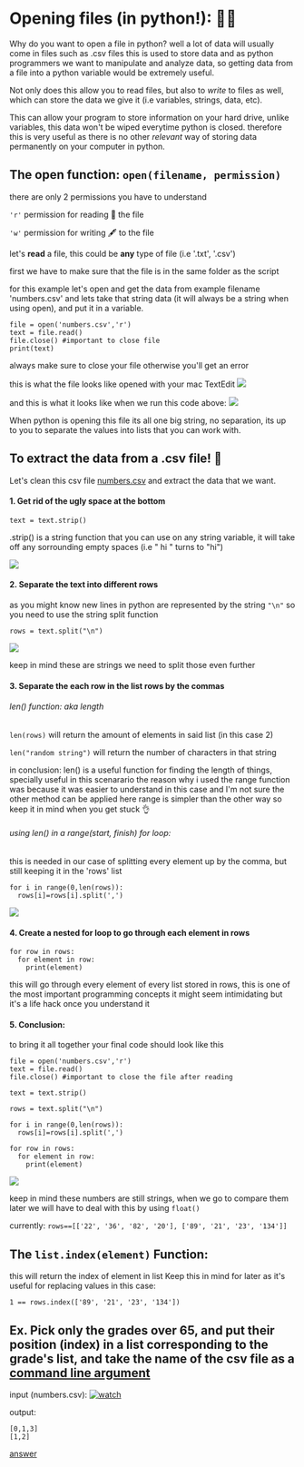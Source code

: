 # Opening files (in python!): 🧙‍♂️

Why do you want to open a file in python? well a lot of data will usually come in files such as .csv files
this is used to store data and as python programmers we want to manipulate and analyze data, so getting data from a file 
into a python variable would be extremely useful.

Not only does this allow you to read files, but also to <em>write</em> to files as well, which can store the data we give it (i.e variables, strings, data, etc).
  
This can allow your program to store information on your hard drive, unlike variables, this data won't be wiped everytime python is closed.
therefore this is very useful as there is no other <em>relevant</em> way of storing data permanently on your computer in python.

## The open function: `open(filename, permission)`

there are only 2 permissions you have to understand

`'r'` permission for reading 📖 the file 

`'w'` permission for writing 🖋 to the file

let's **read** a file, this could be **any** type of file (i.e '.txt', '.csv')

first we have to make sure that the file is in the same folder as the script

for this example let's open and get the data from example filename 'numbers.csv' and lets take that string data (it will always be a string when using open), and put it in a variable.

```
file = open('numbers.csv','r')
text = file.read()
file.close() #important to close file
print(text)
```
always make sure to close your file otherwise you'll get an error 

this is what the file looks like opened with your mac TextEdit
![](https://imgur.com/cf4gf9j.jpg)

and this is what it looks like when we run this code above:
![](https://imgur.com/2fSSkzW.jpg)

When python is opening this file its all one big string, no separation,
its up to you to separate the values into lists that you can work with.

## To extract the data from a .csv file! 🌈

Let's clean this csv file [numbers.csv](https://github.com/officialnico/py-tutorial/blob/main/numbers.csv) and extract the data that we want. 

#### 1. Get rid of the ugly space at the bottom 

  `text = text.strip()`

  .strip() is a string function that you can use on any string variable, it will take off any sorrounding empty spaces (i.e "   hi    " turns to "hi")   
  
![](https://imgur.com/c5ewqqZ.jpg)
  
#### 2. Separate the text into different rows

  as you might know new lines in python are represented by the string `"\n"` so you need to use the string split function
  
  `rows = text.split("\n")`
  
  ![](https://imgur.com/eQIw71M.jpg)
  
  keep in mind these are strings we need to split those even further
  
#### 3. Separate the each row in the list rows by the commas

  ###### len() function: aka length
  `len(rows)` will return the amount of elements in said list (in this case 2)
  
  `len("random string")` will return the number of characters in that string
  
  in conclusion: len() is a useful function for finding the length of things, specially useful in this scenarario
  the reason why i used the range function was because it was easier to understand in this case and I'm not sure the other method can be applied here
  range is simpler than the other way so keep it in mind when you get stuck 👌
  
  ###### using len() in a range(start, finish) for loop:
 this is needed in our case of splitting every element up by the comma, but still keeping it in the 'rows' list
  ```
  for i in range(0,len(rows)):
    rows[i]=rows[i].split(',')
  ```

  
![](https://imgur.com/apYlBkL.jpg) 
  
#### 4. Create a nested for loop to go through each element in rows

  ```
  for row in rows:
    for element in row:
      print(element)
  ```
  this will go through every element of every list stored in rows, this is one of the most important programming concepts
  it might seem intimidating but it's a life hack once you understand it
  
#### 5. Conclusion: 

to bring it all together your final code should look like this

```
file = open('numbers.csv','r')
text = file.read()
file.close() #important to close the file after reading

text = text.strip()

rows = text.split("\n")

for i in range(0,len(rows)):
  rows[i]=rows[i].split(',')
    
for row in rows:
  for element in row:
    print(element)
```
![](https://imgur.com/wkeHsfo.jpg) 

keep in mind these numbers are still strings, when we go to compare them later we will have to deal with this by using `float()`

currently:
`rows==[['22', '36', '82', '20'], ['89', '21', '23', '134']]`

## The `list.index(element)` Function:
this will return the index of element in list
Keep this in mind for later as it's useful for replacing values
in this case:

`1 == rows.index(['89', '21', '23', '134'])`
 
## Ex. Pick only the grades over 65, and put their position (index) in a list corresponding to the grade's list, and take the name of the csv file as a [command line argument](https://github.com/officialnico/py-tutorial/blob/main/README.md#how-to-get-arguments-from-the-terminal-command-line) 

input (numbers.csv): 
[![watch](https://imgur.com/ADYR9OJ.jpg)](https://github.com/officialnico/py-tutorial/blob/main/numbers.csv)

output:
```
[0,1,3]
[1,2]
```

[answer](https://github.com/officialnico/py-tutorial/blob/main/school_grades.py)


 
  
